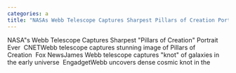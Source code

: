 ```yaml
---
categories: a
title: "NASAs Webb Telescope Captures Sharpest Pillars of Creation Portrait Ever  CNET"
---
```

NASA"s Webb Telescope Captures Sharpest "Pillars of Creation" Portrait Ever&nbsp;&nbsp;CNETWebb telescope captures stunning image of Pillars of Creation&nbsp;&nbsp;Fox NewsJames Webb telescope captures "knot" of galaxies in the early universe&nbsp;&nbsp;EngadgetWebb uncovers dense cosmic knot in the